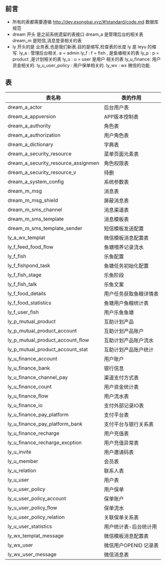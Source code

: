 ﻿
## 前言

-   所有的表都需要遵循 http://dev.esongbai.xyz/#!standard/code.md 数据库规范
-   dream 开头 是之前系统遗留的表接口
        dream_a 是管理后台的相关表
        dream_m 是短信,消息登录相关的表
-   ly 开头的是 业务表,也是我们新表.目的是缩写,检查表的长度 ly 是 leyu 的缩写.
        ly_a :  管理后台相关. a = admin
        ly_f :  f = fish , 是鱼塘相关的表
        ly_p :  p = product ,是计划相关的表
        ly_u :  u = user  是用户 相关的表
            ly_u_finance:   用户资金相关的.
            ly_u_user_policy : 用户保单相关的.
        ly_wx : wx 微信的功能.




## 表

|  表名称  |  表的作用  |
| ------ | ------ |
|  dream_a_actor   |  后台用户表  |
|  dream_a_appversion  |  APP版本控制表  |
|  dream_a_authority   |  角色表  |
|  dream_a_authorization   |  用户角色表 |
|  dream_a_dictionary  | 字典表  |
|  dream_a_security_resource   |  菜单页面元素表  |
|  dream_a_security_resource_assignmen     | 角色权限表  |
|  dream_a_security_resource_v     |  待删  |
|  dream_a_system_config   |  系统参数表  |
|  dream_m_msg     |  消息表  |
|  dream_m_msg_shield  |  屏蔽消息表  |
|  dream_m_sms_channel     |  消息渠道表  |
|  dream_m_sms_template    |  消息模板表  |
|  dream_m_sms_template_sender     |  短信模板发送配置  |
|  ly_a_wx_templat     |  微信模板消息配置表  |
|  ly_f_feed_food_flow     |  鱼塘喂养记录流水  |
|  ly_f_fish   |  乐鱼配置  | 
|  ly_f_fishpond_task  |  鱼塘任务初始化配置  |
|  ly_f_fish_stage     |  乐鱼阶段  |
|  ly_f_fish_talk  |  乐鱼文案  |
|  ly_f_food_details   |  用户任务获取鱼粮详情表  |
|  ly_f_food_statistics    |  鱼塘用户鱼粮统计表  |
|  ly_f_user_fish  |  用户乐鱼鱼塘  |
|  ly_p_mutual_product     |  互助计划产品  |
|  ly_p_mutual_product_account     |  互助计划产品账户  |
|  ly_p_mutual_product_account_flow    |  互助计划产品账户流水  |
|  ly_p_mutual_product_account_stat    |  互助计划产品账户统计  |
|  ly_u_finance_account    |  用户账户  |
|  ly_u_finance_bank   | 银行信息  |
|  ly_u_finance_channel_pay    |  渠道支付方式表  |
|  ly_u_finance_count  |  用户资金统计表  |
|  ly_u_finance_flow   |  用户流水表  |
|  ly_u_finance_io     | 	支付外部记录IO表  |
|  ly_u_finance_pay_platform   |  支付平台表 |
|  ly_u_finance_pay_platform_bank  |  支付平台与银行关系表  |
|  ly_u_finance_recharge   |  用户充值表  |
|  ly_u_finance_recharge_excption  |  用户充值异常表  |
|  ly_u_invite     |  用户邀请码表  |
|  ly_u_member     |  会员表  |
|  ly_u_relation   |  联系人表  |
|  ly_u_user   |  用户表  |
|  ly_u_user_policy    |  用户保单  |
|  ly_u_user_policy_account    |  保单账户  |
|  ly_u_user_policy_flow   |  保单流水  |
|  ly_u_user_policy_relation   |  关联保单关系表  |
|  ly_u_user_statistics    |  用户统计表-后台统计用  |
|  ly_wx_templat_message   |  微信模板消息配置表  |
|  ly_wx_user  |  微信用户OPENID 记录表  |
|  ly_wx_user_message  |  微信消息表 |